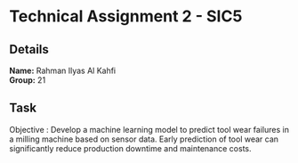 # Technical Assignment 2 - SIC5

## Details

**Name:** Rahman Ilyas Al Kahfi  
**Group:** 21  

## Task

Objective : 
Develop a machine learning model to predict tool wear failures in a milling machine based on sensor data. Early prediction of tool wear can significantly reduce production downtime and maintenance costs. 

